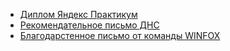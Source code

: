 
- [Диплом Яндекс Практикум](https://drive.google.com/file/d/1DnFrVq8yGMssGVj52TFzR9_B9mtY-RCo/view?usp=sharing) 
- [Рекомендательное письмо ДНС](https://drive.google.com/file/d/1KstjWLKEm43wYzG-rddIt5ZbjugUgvMe/view?usp=sharing)
- [Благодарстенное письмо от команды WINFOX](https://drive.google.com/file/d/1N1SnxrxZKsMAOygpszNBNp1dlUrffUUV/view?usp=sharing)
